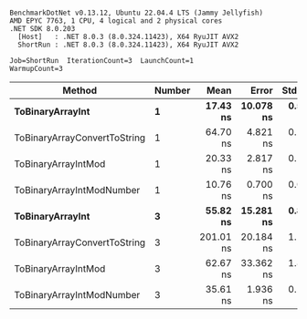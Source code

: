 ```

BenchmarkDotNet v0.13.12, Ubuntu 22.04.4 LTS (Jammy Jellyfish)
AMD EPYC 7763, 1 CPU, 4 logical and 2 physical cores
.NET SDK 8.0.203
  [Host]   : .NET 8.0.3 (8.0.324.11423), X64 RyuJIT AVX2
  ShortRun : .NET 8.0.3 (8.0.324.11423), X64 RyuJIT AVX2

Job=ShortRun  IterationCount=3  LaunchCount=1  
WarmupCount=3  

```
| Method                       | Number | Mean      | Error     | StdDev   | Min       | Max       | Gen0   | Allocated |
|----------------------------- |------- |----------:|----------:|---------:|----------:|----------:|-------:|----------:|
| **ToBinaryArrayInt**             | **1**      |  **17.43 ns** | **10.078 ns** | **0.552 ns** |  **16.79 ns** |  **17.77 ns** | **0.0004** |      **32 B** |
| ToBinaryArrayConvertToString | 1      |  64.70 ns |  4.821 ns | 0.264 ns |  64.39 ns |  64.85 ns | 0.0011 |      96 B |
| ToBinaryArrayIntMod          | 1      |  20.33 ns |  2.817 ns | 0.154 ns |  20.16 ns |  20.46 ns | 0.0004 |      32 B |
| ToBinaryArrayIntModNumber    | 1      |  10.76 ns |  0.700 ns | 0.038 ns |  10.72 ns |  10.80 ns | 0.0004 |      32 B |
| **ToBinaryArrayInt**             | **3**      |  **55.82 ns** | **15.281 ns** | **0.838 ns** |  **54.87 ns** |  **56.47 ns** | **0.0011** |      **96 B** |
| ToBinaryArrayConvertToString | 3      | 201.01 ns | 20.184 ns | 1.106 ns | 199.75 ns | 201.85 ns | 0.0033 |     296 B |
| ToBinaryArrayIntMod          | 3      |  62.67 ns | 33.362 ns | 1.829 ns |  61.36 ns |  64.76 ns | 0.0011 |      96 B |
| ToBinaryArrayIntModNumber    | 3      |  35.61 ns |  1.936 ns | 0.106 ns |  35.51 ns |  35.72 ns | 0.0011 |      96 B |
